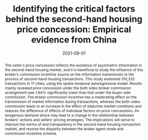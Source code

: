 ---
title: 'Identifying the critical factors behind the second-hand housing price concession: Empirical evidence from China'
authors:
  - Weidong Qu
  - Yiqi Huang
  - Guoying Deng

# Author notes (optional)
#author_notes:
#  - 'Equal contribution'
#  - 'Equal contribution'

date: '2021-09-01'
doi: '10.1016/j.habitatint.2021.102442'

# Schedule page publish date (NOT publication's date).
publishDate: ''

# Publication type.
# Legend: 0 = Uncategorized; 1 = Conference paper; 2 = Journal article;
# 3 = Preprint / Working Paper; 4 = Report; 5 = Book; 6 = Book section;
# 7 = Thesis; 8 = Patent
publication_types: ['2']

# Publication name and optional abbreviated publication name.
publication: '*Habitat International*'
publication_short: ''

abstract: The seller's price concession reflects the existence of asymmetric information in the second-hand housing market, and it is beneficial to study the influence of the broker’s commission incentive source on the information transmission in the process of second-hand housing transactions. This study examined 310,332 transactions in 17 cities, using the spatio-temporal autoregressive model. Results mainly revealed price concession under the both sides broker commission arrangement was 1.64% significantly lower than that under the buyer-side commission. The broker commission incentive has a moderating effect on the transmission of market information during transactions, whereas the both-sides commission leads to an increase in the effect of objective market conditions and reduces the difference of effects of individual factors on price concessions. An exogenous demand shock may lead to a change in the relationship between brokers' actions and sellers' pricing strategies. The implications will serve to improve the norms of and transparency in the second-hand housing transaction market, and resolve the disparity between the broker agent mode and commission incentive scheme.

# Summary. An optional shortened abstract.
#summary: The decisions a researcher makes at the model building stage are crucial for parameter identification. This paper contains a number of applied tips for solving identifiability problems and improving the strength of DSGE model parameter identification by fine-tuning the (1) choice of observables, (2) functional specifications, (3) model features and (4) choice of structural shocks. We offer a formal approach based on well-established diagnostics and indicators to uncover and address both theoretical (yes/no) identifiability issues and weak identification from a Bayesian perspective. The concepts are illustrated by two exemplary models that demonstrate the identification properties of different investment adjustment cost specifications and output-gap definitions. Our results provide theoretical support for the use of growth adjustment costs, investment-specific technology, and partial inflation indexation.

#tags:


# Display this page in the Featured widget?
featured: false

links:
  - name: Online Access
    url: https://www.sciencedirect.com/science/article/pii/S0197397521001314?via%3Dihub
url_pdf: ''
url_code: ''
url_dataset: '/files/papers/concession_2021.pdf'
url_poster: ''
url_project: ''
url_slides: ''
url_source: ''
url_video: ''
url_preprint: ''

# Featured image
# To use, add an image named `featured.jpg/png` to your page's folder. 
image:
  caption: ''
  focal_point: ''
  preview_only: false

# Associated Projects (optional).
#   Associate this publication with one or more of your projects.
#   Simply enter your project's folder or file name without extension.
#   E.g. `internal-project` references `content/project/internal-project/index.md`.
#   Otherwise, set `projects: []`.
projects: []

# Slides (optional).
#   Associate this publication with Markdown slides.
#   Simply enter your slide deck's filename without extension.
#   E.g. `slides: "example"` references `content/slides/example/index.md`.
#   Otherwise, set `slides: ""`.
slides: ""
---
